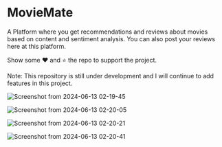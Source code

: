 # MovieMate
A Platform where you get recommendations and reviews about movies based on content and sentiment analysis. You can also post your reviews here at this platform.


Show some ❤️ and ⭐ the repo to support the project.

Note: This repository is still under development and I will continue to add features in this project.



![Screenshot from 2024-06-13 02-19-45](https://github.com/Mohammad-Moiz/MovieMate-/assets/127727314/672cab9c-b291-4ced-a245-a10c5dfcc9b1)




![Screenshot from 2024-06-13 02-20-05](https://github.com/Mohammad-Moiz/MovieMate-/assets/127727314/4cf3d0fa-7895-42de-a020-96f45fa924d9)





![Screenshot from 2024-06-13 02-20-21](https://github.com/Mohammad-Moiz/MovieMate-/assets/127727314/9a22fae5-2eb0-4de5-a8ac-58cf4455dcfd)






![Screenshot from 2024-06-13 02-20-41](https://github.com/Mohammad-Moiz/MovieMate-/assets/127727314/3f0942d3-2611-44f9-83ed-1c4d88d4de18)







